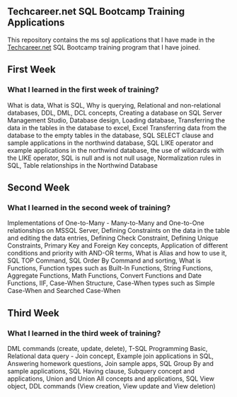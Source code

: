 ## Techcareer.net SQL Bootcamp Training Applications

This repository contains the ms sql applications that I have made in the <a href='https://www.techcareer.net/en'>Techcareer.net</a> SQL Bootcamp training program that I have joined.
 
## First Week
### What I learned in the first week of training?
What is data, What is SQL, Why is querying, Relational and non-relational databases, DDL, DML, DCL concepts, Creating a database on SQL Server Management Studio, Database design, Loading database, Transferring the data in the tables in the database to excel, Excel Transferring data from the database to the empty tables in the database, SQL SELECT clause and sample applications in the northwind database, SQL LIKE operator and example applications in the northwind database, the use of wildcards with the LIKE operator, SQL is null and is not null usage, Normalization rules in SQL, Table relationships in the Northwind Database

## Second Week
### What I learned in the second week of training?
Implementations of One-to-Many - Many-to-Many and One-to-One relationships on MSSQL Server, Defining Constraints on the data in the table and editing the data entries, Defining Check Constraint, Defining Unique Constraints, Primary Key and Foreign Key concepts, Application of different conditions and priority with AND-OR terms, What is Alias and how to use it, SQL TOP Command, SQL Order By Command and sorting, What is Functions, Function types such as Built-In Functions, String Functions, Aggregate Functions, Math Functions, Convert Functions and Date Functions, IIF, Case-When Structure, Case-When types such as Simple Case-When and Searched Case-When

## Third Week
### What I learned in the third week of training?

DML commands (create, update, delete), T-SQL Programming Basic, Relational data query - Join concept, Example join applications in SQL, Answering homework questions, Join sample apps, SQL Group By and sample applications,  SQL Having clause, Subquery concept and applications, Union and Union All concepts and applications, SQL View object, DDL commands (View creation, View update and View deletion)
